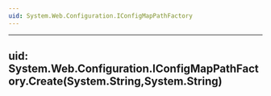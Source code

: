 ```yaml
---
uid: System.Web.Configuration.IConfigMapPathFactory
---
```


---
uid: System.Web.Configuration.IConfigMapPathFactory.Create(System.String,System.String)
---

